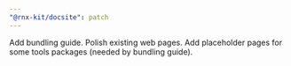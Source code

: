 ```yaml
---
"@rnx-kit/docsite": patch
---
```


Add bundling guide. Polish existing web pages. Add placeholder pages for some tools packages (needed by bundling guide).
